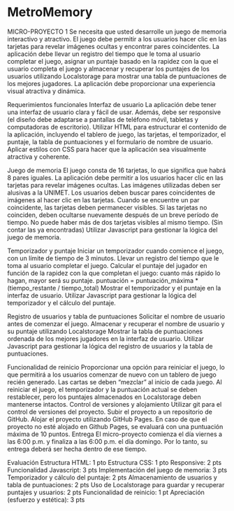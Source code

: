 # MetroMemory
MICRO-PROYECTO 1
Se necesita que usted desarrolle un juego de memoria interactivo y atractivo. El juego debe permitir a los usuarios hacer clic en las tarjetas para revelar imágenes ocultas y encontrar pares coincidentes. La aplicación debe llevar un registro del tiempo que le toma al usuario completar el juego, asignar un puntaje basado en la rapidez con la que el usuario completa el juego y almacenar y recuperar los puntajes de los usuarios utilizando Localstorage para mostrar una tabla de puntuaciones de los mejores jugadores. La aplicación debe proporcionar una experiencia visual atractiva y dinámica.

Requerimientos funcionales
Interfaz de usuario
La aplicación debe tener una interfaz de usuario clara y fácil de usar. Además, debe ser responsive (el diseño debe adaptarse a pantallas de teléfono móvil, tabletas y computadoras de escritorio).
Utilizar HTML para estructurar el contenido de la aplicación, incluyendo el tablero de juego, las tarjetas, el temporizador, el puntaje, la tabla de puntuaciones y el formulario de nombre de usuario.
Aplicar estilos con CSS para hacer que la aplicación sea visualmente atractiva y coherente.

Juego de memoria
El juego consta de 16 tarjetas, lo que significa que habrá 8 pares iguales.
La aplicación debe permitir a los usuarios hacer clic en las tarjetas para revelar imágenes ocultas. Las imágenes utilizadas deben ser alusivas a la UNIMET.
Los usuarios deben buscar pares coincidentes de imágenes al hacer clic en las tarjetas.
Cuando se encuentre un par coincidente, las tarjetas deben permanecer visibles.
Si las tarjetas no coinciden, deben ocultarse nuevamente después de un breve período de tiempo.
No puede haber más de dos tarjetas visibles al mismo tiempo. (Sin contar las ya encontradas)
Utilizar Javascript para gestionar la lógica del juego de memoria.

Temporizador y puntaje
Iniciar un temporizador cuando comience el juego, con un límite de tiempo de 3 minutos.
Llevar un registro del tiempo que le toma al usuario completar el juego.
Calcular el puntaje del jugador en función de la rapidez con la que completan el juego: cuanto más rápido lo hagan, mayor será su puntaje. 
puntuación = puntuación_máxima * (tiempo_restante / tiempo_total)
Mostrar el temporizador y el puntaje en la interfaz de usuario.
Utilizar Javascript para gestionar la lógica del temporizador y el cálculo del puntaje.

Registro de usuarios y tabla de puntuaciones
Solicitar el nombre de usuario antes de comenzar el juego.
Almacenar y recuperar el nombre de usuario y su puntaje utilizando Localstorage
Mostrar la tabla de puntuaciones ordenada de los mejores jugadores en la interfaz de usuario.
Utilizar Javascript para gestionar la lógica del registro de usuarios y la tabla de puntuaciones.

Funcionalidad de reinicio
Proporcionar una opción para reiniciar el juego, lo que permitirá a los usuarios comenzar de nuevo con un tablero de juego recién generado. Las cartas se deben “mezclar” al inicio de cada juego.
Al reiniciar el juego, el temporizador y la puntuación actual se deben restablecer, pero los puntajes almacenados en Localstorage deben mantenerse intactos.
Control de versiones y alojamiento
Utilizar git para el control de versiones del proyecto.
Subir el proyecto a un repositorio de GitHub.
Alojar el proyecto utilizando GitHub Pages. 
En caso de que el proyecto no esté alojado en Github Pages, se evaluará con una puntuación máxima de 10 puntos.
Entrega
El micro-proyecto comienza el día viernes a las 6:00 p.m. y finaliza a las 6:00 p.m. el día domingo. Por lo tanto, su entrega deberá ser hecha dentro de ese tiempo.

Evaluación
Estructura HTML: 1 pto
Estructura CSS: 1 pto
Responsive: 2 pts
Funcionalidad Javascript: 3 pts
Implementación del juego de memoria: 3 pts
Temporizador y cálculo del puntaje: 2 pts
Almacenamiento de usuarios y tabla de puntuaciones: 2 pts
Uso de Localstorage para guardar y recuperar puntajes y usuarios: 2 pts
Funcionalidad de reinicio: 1 pt
Apreciación (esfuerzo y estética): 3 pts
